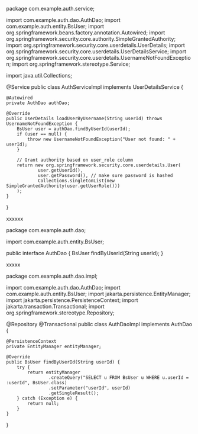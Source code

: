 package com.example.auth.service;

import com.example.auth.dao.AuthDao;
import com.example.auth.entity.BsUser;
import org.springframework.beans.factory.annotation.Autowired;
import org.springframework.security.core.authority.SimpleGrantedAuthority;
import org.springframework.security.core.userdetails.UserDetails;
import org.springframework.security.core.userdetails.UserDetailsService;
import org.springframework.security.core.userdetails.UsernameNotFoundException;
import org.springframework.stereotype.Service;

import java.util.Collections;

@Service
public class AuthServiceImpl implements UserDetailsService {

    @Autowired
    private AuthDao authDao;

    @Override
    public UserDetails loadUserByUsername(String userId) throws UsernameNotFoundException {
        BsUser user = authDao.findByUserId(userId);
        if (user == null) {
            throw new UsernameNotFoundException("User not found: " + userId);
        }

        // Grant authority based on user_role column
        return new org.springframework.security.core.userdetails.User(
                user.getUserId(),
                user.getPassword(), // make sure password is hashed
                Collections.singletonList(new SimpleGrantedAuthority(user.getUserRole()))
        );
    }
}


xxxxxx

package com.example.auth.dao;

import com.example.auth.entity.BsUser;

public interface AuthDao {
    BsUser findByUserId(String userId);
}

xxxxx



package com.example.auth.dao.impl;

import com.example.auth.dao.AuthDao;
import com.example.auth.entity.BsUser;
import jakarta.persistence.EntityManager;
import jakarta.persistence.PersistenceContext;
import jakarta.transaction.Transactional;
import org.springframework.stereotype.Repository;

@Repository
@Transactional
public class AuthDaoImpl implements AuthDao {

    @PersistenceContext
    private EntityManager entityManager;

    @Override
    public BsUser findByUserId(String userId) {
        try {
            return entityManager
                    .createQuery("SELECT u FROM BsUser u WHERE u.userId = :userId", BsUser.class)
                    .setParameter("userId", userId)
                    .getSingleResult();
        } catch (Exception e) {
            return null;
        }
    }
}